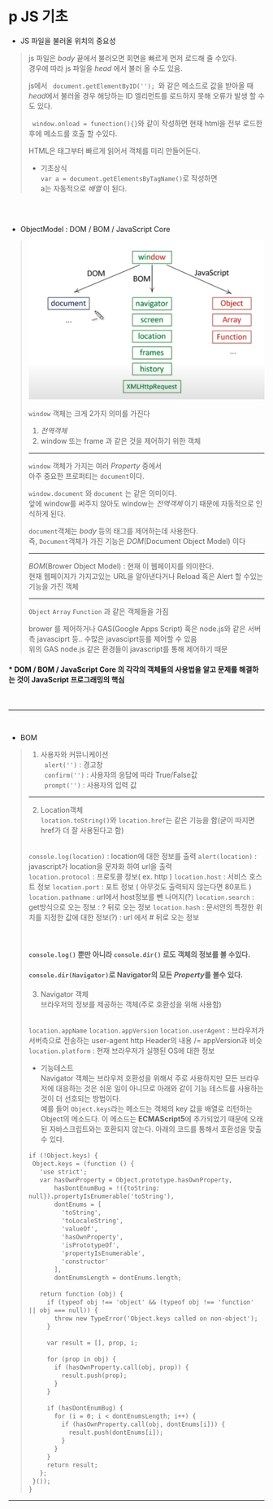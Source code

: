 p JS 기초
 ===

- JS 파일을 불러올 위치의 중요성
> js 파일은 *body* 끝에서 불러오면 회면을 빠르게 먼저 로드해 줄 수있다.  
> 경우에 따라 js 파일을 *head* 에서 불러 올 수도 있음.  
>
> js에서 <code> document.getElementByID('');  </code>와 같은 메소드로 값을 받아올 때  
> *head*에서 불러올 경우 해당하는 ID 엘리먼트를 로드하지 못해 오류가 발생 할 수도 있다.  
>
> <code> window.onload = funection(){}</code>와 같이 작성하면 현재 html을 전부 로드한 후에 메소드를 호출 할 수있다.
>  
>HTML은 태그부터 빠르게 읽어서 객체를 미리 만들어둔다.
>
> - 기초상식  
> <code>var a = document.getElementsByTagName()</code>로 작성하면  
> a는 자동적으로 *배열* 이 된다.
> 

<br>
<br>

- ObjectModel : DOM / BOM / JavaScript Core   
> 
> ![Alt text](./file/window.jpg)
>
> <code>window</code> 객체는  크게 2가지 의미를 가진다
>  1.  *전역객체*   
>  2.   window 또는 frame 과 같은 것을 제어하기 위한 객체
>
>  ---
>
> <code>window</code> 객체가 가지는 여러 *Property* 중에서   
> 아주 중요한 프로퍼티는 <code>document</code>이다.  
>
>  <code>window.document</code> 와 <code>document</code> 는 같은 의미이다.  
> 앞에 window를 써주지 않아도 window는 *전역객체* 이기 때문에 자동적으로 인식하게 된다.  
> 
> <code>document</code>객체는 *body* 등의 태그를 제어하는데 사용한다.   
> 즉, <code>Document</code>객체가 가진 기능은 *DOM*(Document Object Model) 이다
> 
> ---
>
> *BOM*(Brower Object Model) : 현재 이 웹페이지를 의미한다.  
> 현재 웹페이지가 가지고있는 URL을 알아낸다거나 Reload 혹은 Alert 할 수있는 기능을 가진 객체
>
> ---
>
>
> <code>Object</code>  <code>Array</code>  <code>Function</code> 과 같은 객체들을 가짐 
> 
> brower 를 제어하거나 GAS(Google Apps Script) 혹은 node.js와 같은 서버측 javasciprt 등.. 수많은 javasciprt등를 제어할 수 있음  
> 위의 GAS node.js 같은 환경들이  javascript를 통해 제어하기 때문
>

#### * DOM / BOM / JavaScript Core 의 각각의 객체들의 사용법을 알고 문제를 해결하는 것이 JavaScript 프로그래밍의 핵심

<br> 

---

<br>

- BOM

> 1. 사용자와 커뮤니케이션  
> <code> alert('')</code> : 경고창   
> <code> confirm('')</code> : 사용자의 응답에 따라 True/False값   
> <code> prompt('')</code> : 사용자의 입력 값  
>
> ---
>
> 2. Location객체  
>  <code>location.toString()</code>와 <code>location.href</code>는 같은 기능을 함(굳이 따지면 href가 더 잘 사용된다고 함)  
> <br>
> <code>console.log(location)</code> : location에 대한 정보를 출력       
> <code>alert(location)</code> : javascript가 location을 문자화 하여 url을 출력      
> <br>    
> <code>location.protocol</code> : 프로토콜 정보( ex. http )   
> <code>location.host</code> : 서비스 호스트 정보  
> <code>location.port</code> : 포트 정보 ( 아무것도 출력되지 않는다면 80포트 )  
> <code>location.pathname</code> : url에서 host정보를 뺀 나머지(?)  
> <code>location.search</code> : get방식으로 오는 정보 : ? 뒤로 오는 정보   
> <code>location.hash</code> : 문서안의 특정한 위치를 지정한 값에 대한 정보(?) : url 에서 # 뒤로 오는 정보 
>
> <br>
> <br>
> <br>
> 
>   #### <code>console.log()</code> 뿐만 아니라 <code>console.dir()</code> 로도 객체의 정보를 볼 수있다.
>  #### <code>console.dir(Navigator)</code>로 Navigator의 모든 *Property*를 볼수 있다.     
> 3. Navigator 객체  
> 브라우저의 정보를 제공하는 객체(주로 호환성을 위해 사용함)  
>  <br>
>    <code>location.appName</code>  
>    <code>location.appVersion</code>  
>    <code>location.userAgent</code> : 브라우저가 서버측으로 전송하는 user-agent http Header의 내용 /= appVersion과 비슷  
>    <code>location.platform</code>  : 현재 브라우저가 실행된 OS에 대한 정보
>
>
>
> - 기능테스트  
>  Navigator 객체는 브라우저 호환성을 위해서 주로 사용하지만 모든 브라우저에 대응하는 것은 쉬운 일이 아니므로 아래와 같이 기능 테스트를 사용하는 것이 더 선호되는 방법이다.   
>  예를 들어 <code>Object.keys</code>라는 메소드는 객체의 key 값을 배열로 리턴하는 Object의 메소드다. 이 메소드는 **ECMAScript5**에 추가되었기 때문에 오래된 자바스크립트와는 호환되지 않는다. 아래의 코드를 통해서 호환성을 맞출 수 있다. 
>```
> if (!Object.keys) {
>  Object.keys = (function () {
>    'use strict';
>    var hasOwnProperty = Object.prototype.hasOwnProperty,
>        hasDontEnumBug = !({toString: null}).propertyIsEnumerable('toString'),
>        dontEnums = [
>          'toString',
>          'toLocaleString',
>          'valueOf',
>          'hasOwnProperty',
>          'isPrototypeOf',
>          'propertyIsEnumerable',
>          'constructor'
>        ],
>        dontEnumsLength = dontEnums.length;
> 
>    return function (obj) {
>      if (typeof obj !== 'object' && (typeof obj !== 'function' || obj === null)) {
>        throw new TypeError('Object.keys called on non-object');
>      }
> 
>      var result = [], prop, i;
> 
>      for (prop in obj) {
>        if (hasOwnProperty.call(obj, prop)) {
>          result.push(prop);
>        }
>      }
> 
>      if (hasDontEnumBug) {
>        for (i = 0; i < dontEnumsLength; i++) {
>          if (hasOwnProperty.call(obj, dontEnums[i])) {
>            result.push(dontEnums[i]);
>          }
>        }
>      }
>      return result;
>    };
>  }());
>}
>```
>

---

